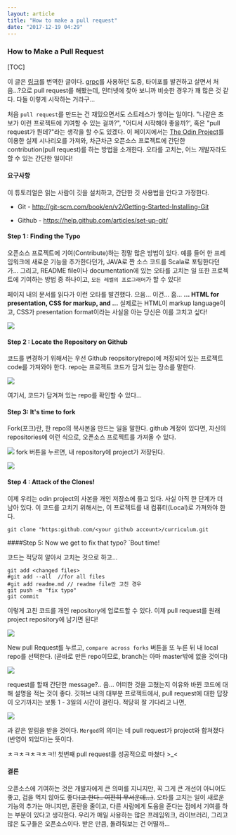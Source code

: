 ```yaml
---
layout: article
title: "How to make a pull request"
date: "2017-12-19 04:29"
---
```

### How to Make a Pull Request

[TOC]

이 글은 [링크](https://www.codenewbie.org/blogs/how-to-make-a-pull-request)를 번역한 글이다. [grpc](https://grpc.io/)를 사용하던 도중, 타이포를 발견하고 살면서 처음...?으로 pull request를 해봤는데, 인터넷에 찾아 보니까 비슷한 경우가 꽤 많은 것 같다. 다들 이렇게 시작하는 거라구...



처음 `pull request`를 만드는 건 재밌으면서도 스트레스가 쌓이는 일이다. "나같은 초보가 이런 프로젝트에 기여할 수 있는 걸까?", "어디서 시작해야 좋을까?', 혹은 "pull request가 뭔데?"라는 생각을 할 수도 있겠다. 이 페이지에서는 [The Odin Project](https://www.theodinproject.com/)를 이용한 실제 시나리오를 가져와, 차근차근  오픈소스 프로젝트에 간단한 contribution(pull request)를 하는 방법을 소개한다. 오타를 고치는, 어느 개발자라도 할 수 있는 간단한 일이다!



#### 요구사항

이 튜토리얼은 읽는 사람이 깃을 설치하고, 간단한 깃 사용법을 안다고 가정한다.

- Git - http://git-scm.com/book/en/v2/Getting-Started-Installing-Git

- Github - https://help.github.com/articles/set-up-git/


#### Step 1 : Finding the Typo

오픈소스 프로젝트에 기여(Contribute)하는 정말 많은 방법이 있다. 예를 들어 한 프레임워크에 새로운 기능을 추가한다던가, JAVA로 짠 소스 코드를 Scala로 포팅한다던가... 그리고, README file이나 documentation에 있는 오타를 고치는 일 또한 프로젝트에 기여하는 방법 중 하나이고, `모든 레벨의 프로그래머`가 할 수 있다!



페이지 내의 문서를 읽다가 이런 오타를 발견했다. 으음... 이건... 흠...
**... HTML for presentation, CSS for markup, and ...**
실제로는 HTML이 markup language이고, CSS가 presentation format이라는 사실을 아는 당신은 이를 고치고 싶다!


![](https://lh3.googleusercontent.com/nAFKsX3-LQY0m7cQxXBSBYySFqY43PRetVlQRt7tx6xajMoThmUT016tqX61S2uNMUI2Uksl3hA9w39r-YodORbElJ9FepL4oRPJUM1LcjnzWr6B0X_6Wx3In7VGpOZE9Q)


#### Step 2 : Locate the Repository on Github

코드를 변경하기 위해서는 우선 Github reopsitory(repo)에 저장되어 있는 프로젝트 code를 가져와야 한다. repo는 프로젝트 코드가 담겨 있는 장소를 말한다.

![](https://lh6.googleusercontent.com/qnMY3cWPW-wfXVIH3WggmoAFBd0cxS0LZvoGaUdD1TQS6xA7mXWkSFbHTDKlnxgcEDZp_M9H7oZp6nBsjz6sgUFqpzeGAmlF7gcNZeVKzt3BWfuCMpXbgOoWtes8_1KOpA)

여기서, 코드가 담겨져 있는 repo를 확인할 수 있다...


#### Step 3: It's time to fork
Fork(포크)란, 한 repo의 복사본을 만드는 일을 말한다. github 계정이 있다면, 자신의 repositories에 이런 식으로, 오픈소스 프로젝트를 가져올 수 있다.


![ ](https://lh6.googleusercontent.com/j2W8peTpzluqo04YvWdjNDEN1nFrJwmBzoWX2J5TrRcEpBsZbBE4t5oc2AdiZO5chV-DEtlN8IwzvEPF6VnXCpjZShkMMDM2lKn7A6UsJiSFhk9H7sWqSGkb94zyX_raKg)
fork 버튼을 누르면, 내 repository에 project가 저장된다.

![](https://lh6.googleusercontent.com/4IFJTZurVMRn438tf-fQgIaHc3I-viIqH4r5GHhImcgTgiaXUCYmTBwVHUV2joKT4IrpJY1R-kyb-eOPCIEhuozG3mFzjyhqjiRQ65uiLj_gZg16z-7aLDjY3dPC8WQ2yA)

#### Step 4 : Attack of the Clones!
이제 우리는 odin project의 사본을 개인 저장소에 들고 있다. 사실 아직 한 단계가 더 남아 있다. 이 코드를 고치기 위해서는, 이 프로젝트를 내 컴퓨터(Local)로 가져와야 한다.


```
git clone "https:github.com/<your github account>/curriculum.git
```

####Step 5: Now we get to fix that typo? `Bout time!

코드는 적당히 알아서 고치는 것으로 하고...

```
git add <changed files>
#git add --all  //for all files
#git add readme.md // readme file만 고친 경우
git push -m "fix typo"
git commit
```

이렇게 고친 코드를 개인 repository에 업로드할 수 있다. 이제 pull request를 원래 project repository에 남기면 된다!

![](https://lh3.googleusercontent.com/0TMtTC6huKFYQ_NX2qN-OucnaVcrB-W3lLY1cnR6KiUG738l73ik4XnXA4IJrXycPYi_fx1MJt42x21_WcalfUXtBxnluy9mprplKIv5IkIYtRS_IYLrjFYD3E_1QSv6eQ)



New pull Request를 누르고, `compare across forks` 버튼을 또 누른 뒤 내 local repo를 선택한다. (곧바로 만든 repo이므로, branch는 아마 master밖에 없을 것이다)


![](https://lh4.googleusercontent.com/-3vDtJfw-ab8ngqKxBxnFEDkFqVUw_i7uElwRFh1sBbg4BpENZy7PoIq1m8rfNZYyfMZ_WjgZfHfsr8pTvK6gjWFSGzmXfe_wW1MgN-FJvOput99KaXpk2DMoVwAWp7jMw)


request를 할때 간단한 message?.. 음... 어떠한 것을 고쳤는지 이유와 바뀐 코드에 대해 설명을 적는 것이 좋다. 깃허브 내의 대부분 프로젝트에서, pull request에 대한 답장이 오기까지는 보통 1 - 3일의 시간이 걸린다. 적당히 잘 기다리고 나면,




![](https://lh3.googleusercontent.com/_bGiqz_3leW3Iau381UljsDrizplDvAkiUAcStIrkgL79aqUn5-N_FRiyoZqnise1yluf8SQ0dctlG4PtvrC66Qq-u-SsTqI5_78hgPt5IGp4d5IAuGGe7gjUZuBhdW2WA)

과 같은 알림을 받을 것이다. `Merged`의 의미는 네 pull request가 project와 합쳐졌다(반영이 되었다)는 뜻이다.

ㅊㅋㅊㅋㅊㅋㅊㅋ!! 첫번째 pull request를 성공적으로 마쳤다 >_<

####  결론

오픈소스에 기여하는 것은 개발자에게 큰 의미를 지니지만, 꼭 그게 큰 개선이 아니어도 좋고, 겁을 먹지 않아도 좋다~~(고 한다.. 여전히 무서운데...)~~. 오타를 고치는 일이 새로운 기능의 추가는 아니지만, 혼란을 줄이고, 다른 사람에게 도움을 준다는 점에서 기여를 하는 부분이 있다고 생각한다. 우리가 매일 사용하는 많은 프레임워크, 라이브러리, 그리고 많은 도구들은 오픈소스이다. 받은 만큼, 돌려줘보는 건 어떨까...
